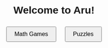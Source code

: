 <!DOCTYPE html>
<html>
<head>
  <title>Aru Kids App</title>
  <style>
    body { font-family: Arial, sans-serif; text-align: center; padding: 20px; }
    button { padding: 10px 20px; margin: 10px; font-size: 16px; }
  </style>
</head>
<body>
  <h1>Welcome to Aru!</h1>
  <button onclick="location.href='#math'">Math Games</button>
  <button onclick="location.href='#puzzles'">Puzzles</button>
  
  <script>
    // Full app code will go here
    console.log("Aru app is running!");
  </script>
</body>
</html>
